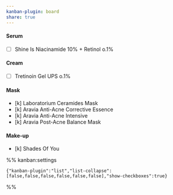 ```yaml
---
kanban-plugin: board
share: true
---
```


#### Serum
- [ ] Shine Is Niacinamide 10% + Retinol o.1%
#### Cream
- [ ] Tretinoin Gel UPS o.1%
#### Mask
- [k] Laboratorium Ceramides Mask
- [k] Aravia Anti-Acne Corrective Essence
- [k] Aravia Anti-Acne Intensive
- [k] Aravia Post-Acne Balance Mask
#### Make-up
- [k] Shades Of You


%% kanban:settings
```
{"kanban-plugin":"list","list-collapse":[false,false,false,false,false,false],"show-checkboxes":true}
```
%%